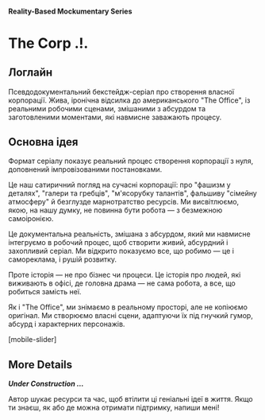 #### Reality-Based Mockumentary Series

# The Corp .!.

## Логлайн

Псевдодокументальний бекстейдж-серіал про створення власної корпорації. Жива, іронічна відсилка до американського "The Office", із реальними робочими сценами, змішаними з абсурдом та заготовленими моментами, які навмисне заважають процесу.

## Основна ідея

Формат серіалу показує реальний процес створення корпорації з нуля, доповнений імпровізованими постановками.

Це наш сатиричний погляд на сучасні корпорації: про "фашизм у деталях", "галери та гребців", "м'ясорубку талантів", фальшиву "сімейну атмосферу" й безглузде марнотратство ресурсів. Ми висвітлюємо, якою, на нашу думку, не повинна бути робота — з безмежною самоіронією.

Це документальна реальність, змішана з абсурдом, який ми навмисне інтегруємо в робочий процес, щоб створити живий, абсурдний і захопливий серіал. Ми відкрито показуємо все, що робимо — це і самореклама, і рушій розвитку.

Проте історія — не про бізнес чи процеси. Це історія про людей, які виживають в офісі, де головна драма — не сама робота, а все, що робиться замість неї.

Як і "The Office", ми знімаємо в реальному просторі, але не копіюємо оригінал. Ми створюємо власні сцени, адаптуючи їх під гнучкий гумор, абсурд і характерних персонажів.

[mobile-slider]

## More Details

***Under Construction …***

Автор шукає ресурси та час, щоб втілити ці геніальні ідеї в життя. Якщо ти знаєш, як або де можна отримати підтримку, напиши мені!